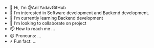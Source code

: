 - 👋 Hi, I’m @AnilYadavGitHub
- 👀 I’m interested in Software development and Backend development.
- 🌱 I’m currently learning Backend development
- 💞️ I’m looking to collaborate on project
- 📫 How to reach me ...
- 😄 Pronouns: ...
- ⚡ Fun fact: ...

<!---
AnilYadavGitHub/AnilYadavGitHub is a ✨ special ✨ repository because its `README.md` (this file) appears on your GitHub profile.
You can click the Preview link to take a look at your changes.
--->
